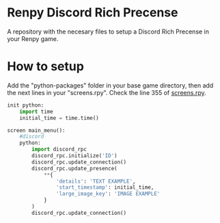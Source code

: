 # Renpy Discord Rich Precense

A repository with the necesary files to setup a Discord Rich Precense in your Renpy game.

# How to setup

Add the "python-packages" folder in your base game directory, then add the next lines in your "screens.rpy". Check the line 355 of [screens.rpy](screens.rpy).

```python
init python:
    import time
    initial_time = time.time()

screen main_menu():
    #discord
    python:
        import discord_rpc
        discord_rpc.initialize('ID')
        discord_rpc.update_connection()
        discord_rpc.update_presence(
            **{
                'details': 'TEXT EXAMPLE',
                'start_timestamp': initial_time,
                'large_image_key': 'IMAGE EXAMPLE'
            }
        )
        discord_rpc.update_connection()
```